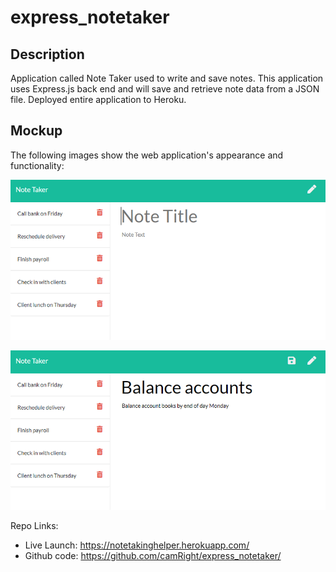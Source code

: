 # express_notetaker

## Description

Application called Note Taker used to write and save notes. This application uses Express.js back end and will save and retrieve note data from a JSON file.
Deployed entire application to Heroku.

## Mockup 

The following images show the web application's appearance and functionality: 

![Existing notes are listed in the left-hand column with empty fields on the right-hand side for the new note’s title and text.](./Assets/11-express-homework-demo-01.png)

![Note titled “Balance accounts” reads, “Balance account books by end of day Monday,” with other notes listed on the left.](./Assets/11-express-homework-demo-02.png)


Repo Links:

- Live Launch: https://notetakinghelper.herokuapp.com/
- Github code: https://github.com/camRight/express_notetaker/

